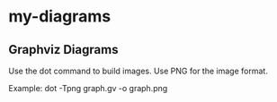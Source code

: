 # my-diagrams

## Graphviz Diagrams

Use the dot command to build images. Use PNG for the image format.

Example: dot -Tpng graph.gv -o graph.png


